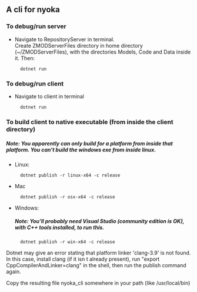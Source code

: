 ## A cli for nyoka

### To debug/run server

* Navigate to RepositoryServer in terminal.\
Create ZMODServerFiles directory in home directory (~/ZMODServerFiles), with the directories Models, Code and Data inside it. Then:
    
        dotnet run

### To debug/run client

* Navigate to client in terminal

        dotnet run

### To build client to native executable (from inside the client directory)
##### Note: You apparently can only build for a platform from inside that platform. You can't build the windows exe from inside linux.

* Linux:
    
        dotnet publish -r linux-x64 -c release
		
* Mac

        dotnet publish -r osx-x64 -c release


* Windows:
            
	##### Note: You'll probably need Visual Studio (community edition is OK), with C++ tools installed, to run this.
        dotnet publish -r win-x64 -c release
    
Dotnet may give an error stating that platform linker 'clang-3.9' is not found. In this case, install clang (if it isn
t already present), run "export CppCompilerAndLinker=clang" in the shell, then run the publish command again.

Copy the resulting file nyoka_cli somewhere in your path (like /usr/local/bin)
    
